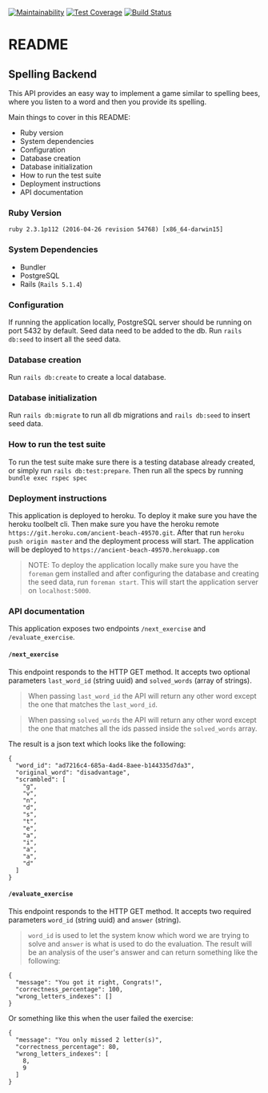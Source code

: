 [![Maintainability](https://api.codeclimate.com/v1/badges/b04ca01050be879da5e4/maintainability)](https://codeclimate.com/github/sebasjimenez10/spelling-backend/maintainability)
[![Test Coverage](https://api.codeclimate.com/v1/badges/b04ca01050be879da5e4/test_coverage)](https://codeclimate.com/github/sebasjimenez10/spelling-backend/test_coverage)
[![Build Status](https://travis-ci.org/sebasjimenez10/spelling-backend.svg?branch=master)](https://travis-ci.org/sebasjimenez10/spelling-backend)

# README

## Spelling Backend

This API provides an easy way to implement a game similar to spelling bees, where you listen to a word and then you provide its spelling.

Main things to cover in this README:

* Ruby version
* System dependencies
* Configuration
* Database creation
* Database initialization
* How to run the test suite
* Deployment instructions
* API documentation

### Ruby Version
`ruby 2.3.1p112 (2016-04-26 revision 54768) [x86_64-darwin15]`

### System Dependencies

- Bundler
- PostgreSQL
- Rails (`Rails 5.1.4`)

### Configuration

If running the application locally, PostgreSQL server should be running on port 5432 by default.
Seed data need to be added to the db. Run `rails db:seed` to insert all the seed data.

### Database creation

Run `rails db:create` to create a local database.

### Database initialization

Run `rails db:migrate` to run all db migrations and `rails db:seed` to insert seed data.

### How to run the test suite

To run the test suite make sure there is a testing database already created, or simply run `rails db:test:prepare`.
Then run all the specs by running `bundle exec rspec spec`

### Deployment instructions

This application is deployed to heroku. To deploy it make sure you have the heroku toolbelt cli. Then make sure you have the heroku remote `https://git.heroku.com/ancient-beach-49570.git`. After that run `heroku push origin master` and the deployment process will start. The application will be deployed to `https://ancient-beach-49570.herokuapp.com`

> NOTE: To deploy the application locally make sure you have the `foreman` gem installed and after configuring the database and creating the seed data, run `foreman start`. This will start the application server on  `localhost:5000`.

### API documentation

This application exposes two endpoints `/next_exercise` and `/evaluate_exercise`.

#### `/next_exercise`

This endpoint responds to the HTTP GET method. It accepts two optional parameters `last_word_id` (string uuid) and `solved_words` (array of strings).

> When passing `last_word_id` the API will return any other word except the one that matches the `last_word_id`.

> When passing `solved_words` the API will return any other word except the one that matches all the ids passed inside the `solved_words` array.

The result is a json text which looks like the following:

```
{
  "word_id": "ad7216c4-685a-4ad4-8aee-b144335d7da3",
  "original_word": "disadvantage",
  "scrambled": [
    "g",
    "v",
    "n",
    "d",
    "s",
    "t",
    "e",
    "a",
    "i",
    "a",
    "a",
    "d"
  ]
}
```

#### `/evaluate_exercise`

This endpoint responds to the HTTP GET method. It accepts two required parameters `word_id` (string uuid) and `answer` (string).

> `word_id` is used to let the system know which word we are trying to solve and `answer` is what is used to do the evaluation.
> The result will be an analysis of the user's answer and can return something like the following:

```
{
  "message": "You got it right, Congrats!",
  "correctness_percentage": 100,
  "wrong_letters_indexes": []
}
```
Or something like this when the user failed the exercise:

```
{
  "message": "You only missed 2 letter(s)",
  "correctness_percentage": 80,
  "wrong_letters_indexes": [
    8,
    9
  ]
}
```
